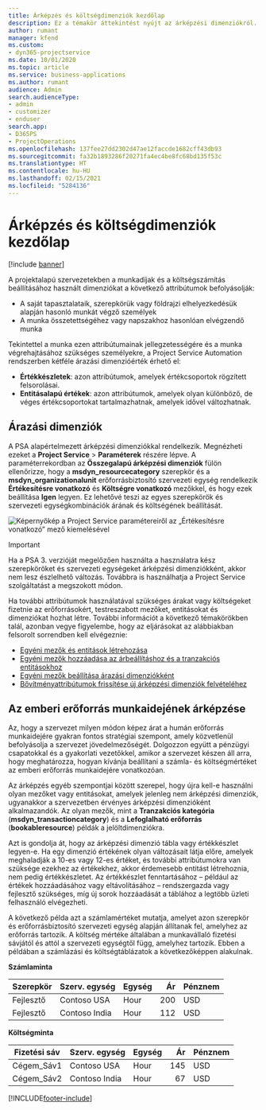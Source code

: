 ```yaml
---
title: Árképzés és költségdimenziók kezdőlap
description: Ez a témakör áttekintést nyújt az árképzési dimenziókról.
author: rumant
manager: kfend
ms.custom:
- dyn365-projectservice
ms.date: 10/01/2020
ms.topic: article
ms.service: business-applications
ms.author: rumant
audience: Admin
search.audienceType:
- admin
- customizer
- enduser
search.app:
- D365PS
- ProjectOperations
ms.openlocfilehash: 137fee27dd2302d47ae12faccde1682cff43db93
ms.sourcegitcommit: fa32b1893286f20271fa4ec4be8fc68bd135f53c
ms.translationtype: HT
ms.contentlocale: hu-HU
ms.lasthandoff: 02/15/2021
ms.locfileid: "5284136"
---
```

# <a name="pricing-and-costing-dimensions-home-page"></a>Árképzés és költségdimenziók kezdőlap

[!include [banner](../includes/psa-now-project-operations.md)]

A projektalapú szervezetekben a munkadíjak és a költségszámítás beállításához használt dimenziókat a következő attribútumok befolyásolják:

- A saját tapasztalataik, szerepkörük vagy földrajzi elhelyezkedésük alapján hasonló munkát végző személyek
- A munka összetettségéhez vagy napszakhoz hasonlóan elvégzendő munka

Tekintettel a munka ezen attribútumainak jellegzetességére és a munka végrehajtásához szükséges személyekre, a Project Service Automation rendszerben kétféle árazási dimenzióérték érhető el: 

- **Értékkészletek**: azon attribútumok, amelyek értékcsoportok rögzített felsorolásai.
- **Entitásalapú értékek**: azon attribútumok, amelyek olyan különböző, de véges értékcsoportokat tartalmazhatnak, amelyek idővel változhatnak.

## <a name="pricing-dimensions"></a>Árazási dimenziók

A PSA alapértelmezett árképzési dimenziókkal rendelkezik. Megnézheti ezeket a **Project Service** > **Paraméterek** részére lépve. A paraméterrekordban az **Összegalapú árképzési dimenziók** fülön ellenőrizze, hogy a **msdyn_resourcecategory** szerepkör és a **msdyn_organizationalunit** erőforrásbiztosító szervezeti egység rendelkezik **Értékesítésre vonatkozó** és **Költségre vonatkozó** mezőkkel, és hogy ezek beállítása **Igen** legyen. Ez lehetővé teszi az egyes szerepkörök és szervezeti egységkombinációk árának és költségének beállítását.

![Képernyőkép a Project Service paramétereiről az „Értékesítésre vonatkozó” mező kiemelésével](media/PS-OOB-parameters.png)

> [!IMPORTANT]
> Ha a PSA 3. verzióját megelőzően használta a használatra kész szerepköröket és szervezeti egységeket árképzési dimenziókként, akkor nem lesz észlelhető változás. Továbbra is használhatja a Project Service szolgáltatást a megszokott módon. 

Ha további attribútumok használatával szükséges árakat vagy költségeket fizetnie az erőforrásokért, testreszabott mezőket, entitásokat és dimenziókat hozhat létre. További információt a következő témakörökben talál, azonban vegye figyelembe, hogy az eljárásokat az alábbiakban felsorolt sorrendben kell elvégeznie:

- [Egyéni mezők és entitások létrehozása](create-custom-fields-entities.md)
- [Egyéni mezők hozzáadása az árbeállításhoz és a tranzakciós entitásokhoz](field-references.md)
- [Egyéni mezők beállítása árazási dimenziókként ](set-up-pricing-dimensions.md)
- [Bővítményattribútumok frissítése új árképzési dimenziók felvételéhez](update-plug-in-attributes.md)

## <a name="pricing-human-resource-time"></a>Az emberi erőforrás munkaidejének árképzése
Az, hogy a szervezet milyen módon képez árat a humán erőforrás munkaidejére gyakran fontos stratégiai szempont, amely közvetlenül befolyásolja a szervezet jövedelmezőségét. Dolgozzon együtt a pénzügyi csapatokkal és a gyakorlati vezetőkkel, amikor a szervezet készen áll arra, hogy meghatározza, hogyan kívánja beállítani a számla- és költségmértéket az emberi erőforrás munkaidejére vonatkozóan.

Az árképzés egyéb szempontjai között szerepel, hogy újra kell-e használni olyan mezőket vagy entitásokat, amelyek jelenleg nem árképzési dimenziók, ugyanakkor a szervezetben érvényes árképzési dimenzióként alkalmazandók. Az olyan mezők, mint a **Tranzakciós kategória** (**msdyn_transactioncategory**) és a **Lefoglalható erőforrás** (**bookableresource**) példák a jelöltdimenziókra. 

Azt is gondolja át, hogy az árképzési dimenzió tábla vagy értékkészlet legyen-e. Ha egy dimenzió értékének olyan változásait látja előre, amelyek meghaladják a 10-es vagy 12-es értéket, és további attribútumokra van szüksége ezekhez az értékekhez, akkor érdemesebb entitást létrehoznia, nem pedig értékkészletet. Az értékkészlet fenntartásához – például az értékek hozzáadásához vagy eltávolításához – rendszergazda vagy fejlesztő szükséges, míg új sorok hozzáadását a táblához a legtöbb üzleti felhasználó elvégezheti.

A következő példa azt a számlamértéket mutatja, amelyet azon szerepkör és erőforrásbiztosító szervezeti egység alapján állítanak fel, amelyhez az erőforrás tartozik. A költség mértéke általában a munkavállaló fizetési sávjától és attól a szervezeti egységtől függ, amelyhez tartozik. Ebben a példában a számlázási és költségtáblázatok a következőképpen alakulnak.

**Számlaminta**

| Szerepkör        | Szerv. egység    |Egység      |Ár      |Pénznem  |
| ------------|-------------|----------|----------:|----------|
| Fejlesztő   | Contoso USA  |Hour | 200|USD     |
| Fejlesztő   | Contoso India |Hour|   112|USD     |


**Költségminta**

| Fizetési sáv     | Szerv. egység    |Egység      |Ár      |Pénznem  |
| ----------------|-------------|----------|----------:|----------|
| Cégem_Sáv1 | Contoso USA  |Hour | 145|USD     |
| Cégem_Sáv2 | Contoso India |Hour|   67|USD     |


[!INCLUDE[footer-include](../includes/footer-banner.md)]